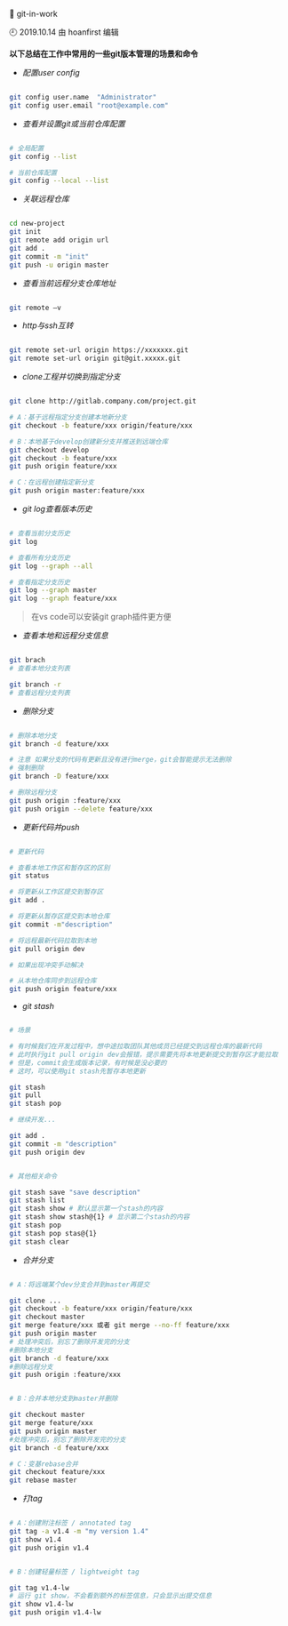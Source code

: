 🐾 git-in-work

🕘 2019.10.14 由 hoanfirst 编辑


**以下总结在工作中常用的一些git版本管理的场景和命令**

- *配置user config*

```bash

git config user.name  "Administrator"
git config user.email "root@example.com"

```

- *查看并设置git或当前仓库配置*

```bash

# 全局配置
git config --list

# 当前仓库配置
git config --local --list

```



- *关联远程仓库*

```bash

cd new-project
git init
git remote add origin url
git add .
git commit -m "init"
git push -u origin master

```

- *查看当前远程分支仓库地址*

```bash

git remote –v 

```

- *http与ssh互转*

```bash

git remote set-url origin https://xxxxxxx.git
git remote set-url origin git@git.xxxxx.git

```

- *clone工程并切换到指定分支*

```bash

git clone http://gitlab.company.com/project.git

# A：基于远程指定分支创建本地新分支
git checkout -b feature/xxx origin/feature/xxx

# B：本地基于develop创建新分支并推送到远端仓库
git checkout develop
git checkout -b feature/xxx
git push origin feature/xxx

# C：在远程创建指定新分支
git push origin master:feature/xxx

```

- *git log查看版本历史*

```bash

# 查看当前分支历史
git log 

# 查看所有分支历史
git log --graph --all

# 查看指定分支历史
git log --graph master
git log --graph feature/xxx

```

> 在vs code可以安装git graph插件更方便


 - *查看本地和远程分支信息*

```bash

git brach
# 查看本地分支列表

git branch -r
# 查看远程分支列表

```

- *删除分支*

```bash

# 删除本地分支
git branch -d feature/xxx

# 注意 如果分支的代码有更新且没有进行merge，git会智能提示无法删除
# 强制删除
git branch -D feature/xxx

# 删除远程分支
git push origin :feature/xxx
git push origin --delete feature/xxx

```

- *更新代码并push*

```bash

# 更新代码

# 查看本地工作区和暂存区的区别
git status

# 将更新从工作区提交到暂存区
git add .

# 将更新从暂存区提交到本地仓库
git commit -m"description"

# 将远程最新代码拉取到本地
git pull origin dev

# 如果出现冲突手动解决

# 从本地仓库同步到远程仓库
git push origin feature/xxx

```


- *git stash*

```bash

# 场景

# 有时候我们在开发过程中，想中途拉取团队其他成员已经提交到远程仓库的最新代码
# 此时执行git pull origin dev会报错，提示需要先将本地更新提交到暂存区才能拉取
# 但是，commit会生成版本记录，有时候是没必要的
# 这时，可以使用git stash先暂存本地更新

git stash
git pull
git stash pop

# 继续开发...

git add .
git commit -m "description"
git push origin dev


# 其他相关命令

git stash save "save description"
git stash list
git stash show # 默认显示第一个stash的内容
git stash show stash@{1} # 显示第二个stash的内容
git stash pop
git stash pop stas@{1}
git stash clear

```


- *合并分支*

```bash

# A：将远端某个dev分支合并到master再提交

git clone ...
git checkout -b feature/xxx origin/feature/xxx
git checkout master
git merge feature/xxx 或者 git merge --no-ff feature/xxx
git push origin master
# 处理冲突后，别忘了删除开发完的分支
#删除本地分支
git branch -d feature/xxx
#删除远程分支
git push origin :feature/xxx


# B：合并本地分支到master并删除

git checkout master
git merge feature/xxx
git push origin master
#处理冲突后，别忘了删除开发完的分支
git branch -d feature/xxx

# C：变基rebase合并
git checkout feature/xxx
git rebase master

```


- *打tag*

```bash

# A：创建附注标签 / annotated tag
git tag -a v1.4 -m "my version 1.4"
git show v1.4
git push origin v1.4


# B：创建轻量标签 / lightweight tag

git tag v1.4-lw
# 运行 git show，不会看到额外的标签信息，只会显示出提交信息
git show v1.4-lw
git push origin v1.4-lw

```





